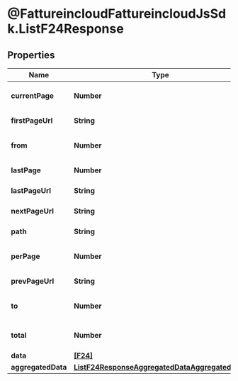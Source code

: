 # @FattureincloudFattureincloudJsSdk.ListF24Response

## Properties

Name | Type | Description | Notes
------------ | ------------- | ------------- | -------------
**currentPage** | **Number** | Current page number. | [optional] 
**firstPageUrl** | **String** | First page url. | [optional] 
**from** | **Number** | First result of the page. | [optional] 
**lastPage** | **Number** | Last page number. | [optional] 
**lastPageUrl** | **String** | Last page url. | [optional] 
**nextPageUrl** | **String** | Next page url | [optional] 
**path** | **String** | Request path. | [optional] 
**perPage** | **Number** | Number of result per page. | [optional] 
**prevPageUrl** | **String** | Previous page url. | [optional] 
**to** | **Number** | Last result of the page. | [optional] 
**total** | **Number** | Total number of results | [optional] 
**data** | [**[F24]**](F24.md) |  | [optional] 
**aggregatedData** | [**ListF24ResponseAggregatedDataAggregatedData**](ListF24ResponseAggregatedDataAggregatedData.md) |  | [optional] 


